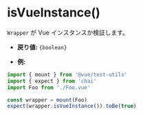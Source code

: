 # isVueInstance()

`Wrapper` が Vue インスタンスか検証します。
 
- **戻り値:** `{boolean}`

- **例:**

```js
import { mount } from '@vue/test-utils'
import { expect } from 'chai'
import Foo from './Foo.vue'

const wrapper = mount(Foo)
expect(wrapper.isVueInstance()).toBe(true)
```
